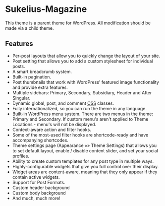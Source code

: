 # Sukelius-Magazine

This theme is a parent theme for WordPress. All modification should be made via a child theme.

## Features

* Per-post layouts that allow you to quickly change the layout of your site.
* Post setting that allows you to add a custom stylesheet for individual posts.
* A smart breadcrumb system.
* Built-in pagination.
* Post thumbnails that work with WordPress' featured image functionality and provide extra features.
* Multiple sidebars: Primary, Secondary, Subsidiary, Header and After Singular.
* Dynamic global, post, and comment <acronym title="Cascading Style Sheets">CSS</acronym> classes.
* Fully internationalized, so you can run the theme in any language.
* Built-in WordPress menu system. There are two menus in the theme: Primary and Secondary. If custom menu's aren't applied to Theme Locations - menu's will not be displayed.
* Context-aware action and filter hooks.
* Some of the most-used filter hooks are shortcode-ready and have accompanying shortcodes.
* Theme settings page (Appearance &raquo;&raquo; Theme Settings) that allows you to set default layout, enable / disable content slider, and set your social profiles.
* Ability to create custom templates for any post type in multiple ways.
* Highly-configurable widgets that give you full control over their display.
* Widget areas are content-aware, meaning that they only appear if they contain active widgets.
* Support for Post Formats.
* Custom header background
* Custom body background
* And much, much more!
